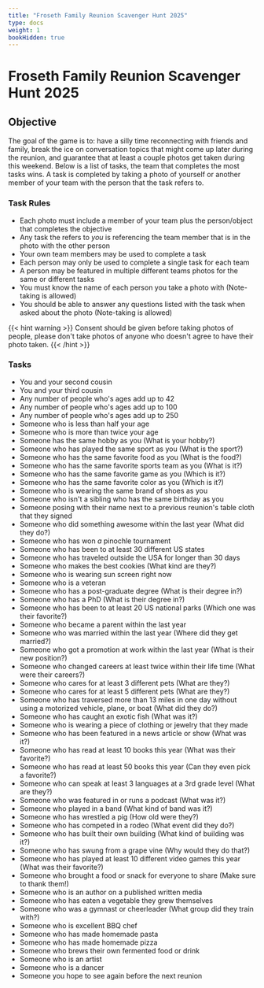 ```yaml
---
title: "Froseth Family Reunion Scavenger Hunt 2025"
type: docs
weight: 1
bookHidden: true
---
```


# Froseth Family Reunion Scavenger Hunt 2025

## Objective
The goal of the game is to: have a silly time reconnecting with friends and family, break the ice on conversation topics that might come up later during the reunion, and guarantee that at least a couple photos get taken during this weekend. Below is a list of tasks, the team that completes the most tasks wins. A task is completed by taking a photo of yourself or another member of your team with the person that the task refers to. 

### Task Rules
- Each photo must include a member of your team plus the person/object that completes the objective
- Any task the refers to _you_ is referencing the team member that is in the photo with the other person
- Your own team members may be used to complete a task
- Each person may only be used to complete a single task for each team
- A person may be featured in multiple different teams photos for the same or different tasks
- You must know the name of each person you take a photo with (Note-taking is allowed)
- You should be able to answer any questions listed with the task when asked about the photo (Note-taking is allowed)

{{< hint warning >}}
Consent should be given before taking photos of people, please don't take photos of anyone who doesn't agree to have their photo taken.
{{< /hint >}}

### Tasks
- You and your second cousin
- You and your third cousin
- Any number of people who's ages add up to 42
- Any number of people who's ages add up to 100
- Any number of people who's ages add up to 250
- Someone who is less than half your age
- Someone who is more than twice your age
- Someone has the same hobby as you (What is your hobby?)
- Someone who has played the same sport as you (What is the sport?)
- Someone who has the same favorite food as you (What is the food?)
- Someone who has the same favorite sports team as you (What is it?)
- Someone who has the same favorite game as you (Which is it?)
- Someone who has the same favorite color as you (Which is it?)
- Someone who is wearing the same brand of shoes as you
- Someone who isn't a sibling who has the same birthday as you
- Someone posing with their name next to a previous reunion's table cloth that they signed
- Someone who did something awesome within the last year (What did they do?)
- Someone who has won _a_ pinochle tournament
- Someone who has been to at least 30 different US states
- Someone who has traveled outside the USA for longer than 30 days
- Someone who makes the best cookies (What kind are they?)
- Someone who is wearing sun screen right now
- Someone who is a veteran
- Someone who has a post-graduate degree (What is their degree in?)
- Someone who has a PhD (What is their degree in?)
- Someone who has been to at least 20 US national parks (Which one was their favorite?)
- Someone who became a parent within the last year
- Someone who was married within the last year (Where did they get married?)
- Someone who got a promotion at work within the last year (What is their new position?)
- Someone who changed careers at least twice within their life time (What were their careers?)
- Someone who cares for at least 3 different pets (What are they?)
- Someone who cares for at least 5 different pets (What are they?)
- Someone who has traversed more than 13 miles in one day without using a motorized vehicle, plane, or boat (What did they do?)
- Someone who has caught an exotic fish (What was it?)
- Someone who is wearing a piece of clothing or jewelry that they made
- Someone who has been featured in a news article or show (What was it?)
- Someone who has read at least 10 books this year (What was their favorite?)
- Someone who has read at least 50 books this year (Can they even pick a favorite?)
- Someone who can speak at least 3 languages at a 3rd grade level (What are they?)
- Someone who was featured in or runs a podcast (What was it?)
- Someone who played in a band (What kind of band was it?)
- Someone who has wrestled a pig (How old were they?)
- Someone who has competed in a rodeo (What event did they do?)
- Someone who has built their own building (What kind of building was it?)
- Someone who has swung from a grape vine (Why would they do that?)
- Someone who has played at least 10 different video games this year (What was their favorite?)
- Someone who brought a food or snack for everyone to share (Make sure to thank them!)
- Someone who is an author on a published written media
- Someone who has eaten a vegetable they grew themselves
- Someone who was a gymnast or cheerleader (What group did they train with?)
- Someone who is excellent BBQ chef
- Someone who has made homemade pasta
- Someone who has made homemade pizza
- Someone who brews their own fermented food or drink
- Someone who is an artist
- Someone who is a dancer
- Someone you hope to see again before the next reunion




